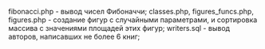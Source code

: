 fibonacci.php - вывод чисел Фибоначчи;
classes.php, figures_funcs.php, figures.php - создание  фигур  с случайными параметрами, и сортировка массива с значениями площадей этих фигур;
writers.sql - вывод авторов, написавших не более 6 книг;
